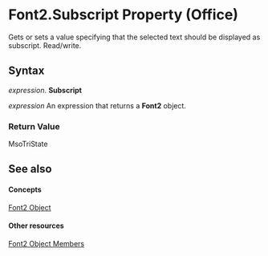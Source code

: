 
# Font2.Subscript Property (Office)

Gets or sets a value specifying that the selected text should be displayed as subscript. Read/write.


## Syntax

 _expression_. **Subscript**

 _expression_ An expression that returns a **Font2** object.


### Return Value

MsoTriState


## See also


#### Concepts


[Font2 Object](8e892c52-56d9-72bd-2893-b15a17cd59ae.md)
#### Other resources


[Font2 Object Members](8c91a433-b474-486a-4c03-eb9f7b44ecb0.md)
